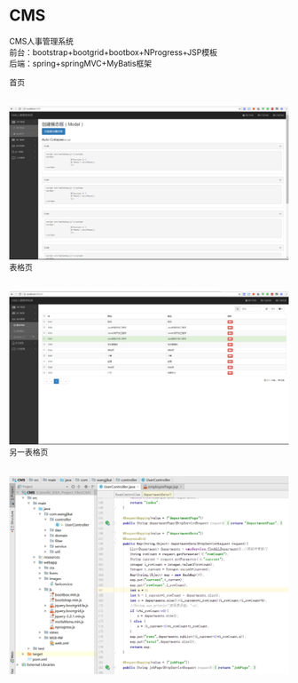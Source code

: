# CMS
CMS人事管理系统<br />
前台：bootstrap+bootgrid+bootbox+NProgress+JSP模板<br />
后端：spring+springMVC+MyBatis框架<br />


首页<br /><br /><br />
![image](https://github.com/PrideMe/CMS/blob/master/src/main/webapp/images/1.png)
表格页<br /><br /><br />
![image](https://github.com/PrideMe/CMS/blob/master/src/main/webapp/images/2.png)
另一表格页<br /><br /><br />
![image](https://github.com/PrideMe/CMS/blob/master/src/main/webapp/images/3.png)
